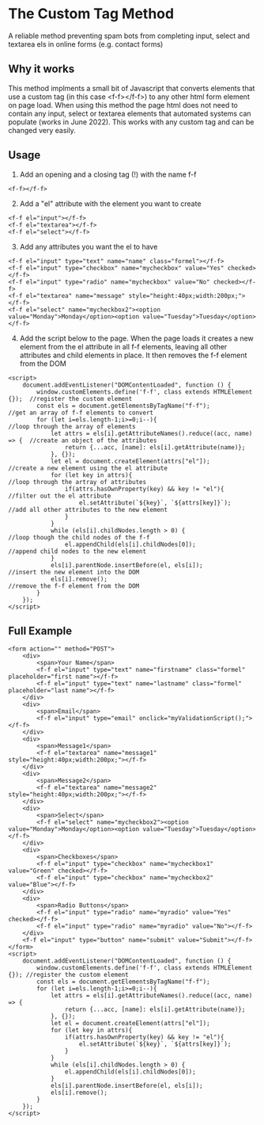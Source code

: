 # The Custom Tag Method

A reliable method preventing spam bots from completing input, select and textarea els in online forms (e.g. contact forms)

## Why it works

This method implments a small bit of Javascript that converts elements that use a custom tag (in this case \<f-f>\</f-f>) to any other html form element on page load. When using this method the page html does not need to contain any input, select or textarea elements that automated systems can populate (works in June 2022). This works with any custom tag and can be changed very easily. 

## Usage

1. Add an opening and a closing tag (!) with the name f-f
```
<f-f></f-f>
```
2. Add a "el" attribute with the element you want to create
```
<f-f el="input"></f-f>
<f-f el="textarea"></f-f>
<f-f el="select"></f-f>
```
3. Add any attributes you want the el to have
```
<f-f el="input" type="text" name="name" class="formel"></f-f>
<f-f el="input" type="checkbox" name="mycheckbox" value="Yes" checked></f-f>
<f-f el="input" type="radio" name="mycheckbox" value="No" checked></f-f>
<f-f el="textarea" name="message" style="height:40px;width:200px;"></f-f>
<f-f el="select" name="mycheckbox2"><option value="Monday">Monday</option><option value="Tuesday">Tuesday</option></f-f>
```
4. Add the script below to the page. When the page loads it creates a new element from the el attribute in all f-f elements, leaving all other attributes and child elements in place. It then removes the f-f element from the DOM
```
<script>
    document.addEventListener("DOMContentLoaded", function () {
        window.customElements.define('f-f', class extends HTMLElement {});  //register the custom element 
        const els = document.getElementsByTagName("f-f");                   //get an array of f-f elements to convert
        for (let i=els.length-1;i>=0;i--){                                  //loop through the array of elements
            let attrs = els[i].getAttributeNames().reduce((acc, name) => {  //create an object of the attributes
                return {...acc, [name]: els[i].getAttribute(name)};
            }, {});
            let el = document.createElement(attrs["el"]);                   //create a new element using the el attribute
            for (let key in attrs){                                         //loop through the artray of attributes
                if(attrs.hasOwnProperty(key) && key != "el"){               //filter out the el attribute
                    el.setAttribute(`${key}`, `${attrs[key]}`);             //add all other attributes to the new element
                }
            }
            while (els[i].childNodes.length > 0) {                          //loop though the child nodes of the f-f
                el.appendChild(els[i].childNodes[0]);                       //append child nodes to the new element
            }
            els[i].parentNode.insertBefore(el, els[i]);                     //insert the new element into the DOM
            els[i].remove();                                                //remove the f-f element from the DOM
        }
    });
</script>
```

## Full Example
```
<form action="" method="POST">
    <div>
        <span>Your Name</span>
        <f-f el="input" type="text" name="firstname" class="formel" placeholder="first name"></f-f>
        <f-f el="input" type="text" name="lastname" class="formel" placeholder="last name"></f-f>
    </div>
    <div>
        <span>Email</span>
        <f-f el="input" type="email" onclick="myValidationScript();"></f-f>
    </div>
    <div>
        <span>Message1</span>
        <f-f el="textarea" name="message1" style="height:40px;width:200px;"></f-f>
    </div>
    <div>
        <span>Message2</span>
        <f-f el="textarea" name="message2" style="height:40px;width:200px;"></f-f>
    </div>
    <div>
        <span>Select</span>
        <f-f el="select" name="mycheckbox2"><option value="Monday">Monday</option><option value="Tuesday">Tuesday</option></f-f>
    </div>
    <div>
        <span>Checkboxes</span>
        <f-f el="input" type="checkbox" name="mycheckbox1" value="Green" checked></f-f>
        <f-f el="input" type="checkbox" name="mycheckbox2" value="Blue"></f-f>
    </div>
    <div>
        <span>Radio Buttons</span>
        <f-f el="input" type="radio" name="myradio" value="Yes" checked></f-f>
        <f-f el="input" type="radio" name="myradio" value="No"></f-f>
    </div>
    <f-f el="input" type="button" name="submit" value="Submit"></f-f>
</form>
<script>
    document.addEventListener("DOMContentLoaded", function () {
        window.customElements.define('f-f', class extends HTMLElement {}); //register the custom element 
        const els = document.getElementsByTagName("f-f");
        for (let i=els.length-1;i>=0;i--){
            let attrs = els[i].getAttributeNames().reduce((acc, name) => {
                return {...acc, [name]: els[i].getAttribute(name)};
            }, {});
            let el = document.createElement(attrs["el"]);
            for (let key in attrs){
                if(attrs.hasOwnProperty(key) && key != "el"){
                    el.setAttribute(`${key}`, `${attrs[key]}`);
                }
            }
            while (els[i].childNodes.length > 0) {
                el.appendChild(els[i].childNodes[0]);
            }
            els[i].parentNode.insertBefore(el, els[i]);
            els[i].remove();
        }
    });
</script>
```
